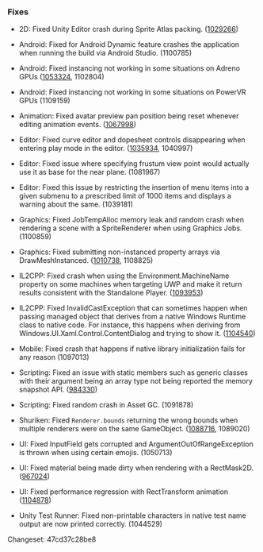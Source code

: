 ### Fixes

*   2D: Fixed Unity Editor crash during Sprite Atlas packing. ([1029266](https://issuetracker.unity3d.com/issues/during-sprite-atlas-packing-unity-editor-crashes))
    
*   Android: Fixed for Android Dynamic feature crashes the application when running the build via Android Studio. (1100785)
    
*   Android: Fixed instancing not working in some situations on Adreno GPUs ([1053324](https://issuetracker.unity3d.com/issues/lwrp-android-model-materials-disappear-but-the-shadows-remain-on-adreno-630-gpu), 1102804)
    
*   Android: Fixed instancing not working in some situations on PowerVR GPUs (1109159)
    
*   Animation: Fixed avatar preview pan position being reset whenever editing animation events. ([1067998](https://issuetracker.unity3d.com/issues/fbx-import-animation-preview-postion-reset-when-adding-an-animation-event))
    
*   Editor: Fixed curve editor and dopesheet controls disappearing when entering play mode in the editor. ([1035934](https://issuetracker.unity3d.com/issues/animation-window-curves-stutter-slash-partially-disappears-when-entering-play-mode), 1040997)
    
*   Editor: Fixed issue where specifying frustum view point would actually use it as base for the near plane. (1081967)
    
*   Editor: Fixed this issue by restricting the insertion of menu items into a given submenu to a prescribed limit of 1000 items and displays a warning about the same. (1039181)
    
*   Graphics: Fixed JobTempAlloc memory leak and random crash when rendering a scene with a SpriteRenderer when using Graphics Jobs. (1100859)
    
*   Graphics: Fixed submitting non-instanced property arrays via DrawMeshInstanced. ([1010738](https://issuetracker.unity3d.com/issues/graphics-dot-drawmeshinstanced-fails-to-apply-array-properties-from-a-materialpropertyblock), 1108825)
    
*   IL2CPP: Fixed crash when using the Environment.MachineName property on some machines when targeting UWP and make it return results consistent with the Standalone Player. ([1093953](https://issuetracker.unity3d.com/issues/system-dot-environment-dot-machinename-crashes-on-il2cpp-on-long-machine-names-with-uwp-builds))
    
*   IL2CPP: Fixed InvalidCastException that can sometimes happen when passing managed object that derives from a native Windows Runtime class to native code. For instance, this happens when deriving from Windows.UI.Xaml.Control.ContentDialog and trying to show it. ([1104540](https://issuetracker.unity3d.com/issues/uwp-contentdialog-throws-an-exception-on-il2cpp-backend))
    
*   Mobile: Fixed crash that happens if native library initialization fails for any reason (1097013)
    
*   Scripting: Fixed an issue with static members such as generic classes with their argument being an array type not being reported the memory snapshot API. ([984330](https://issuetracker.unity3d.com/issues/packedmemorysnapshot-type-contains-staticfieldbytes-but-has-no-static-field))
    
*   Scripting: Fixed random crash in Asset GC. (1091878)
    
*   Shuriken: Fixed `Renderer.bounds` returning the wrong bounds when multiple renderers were on the same GameObject. ([1088716](https://issuetracker.unity3d.com/issues/editor-particle-system-editor-show-bounds-displays-the-incorrect-bounds-when-a-meshrenderer-is-attached-to-the-same-gameobje), 1089020)
    
*   UI: Fixed InputField gets corrupted and ArgumentOutOfRangeException is thrown when using certain emojis. (1050713)
    
*   UI: Fixed material being made dirty when rendering with a RectMask2D. ([967024](https://issuetracker.unity3d.com/issues/canvas-batching-system-dirties-project-user-created-materials-when-using-rect-mask-2d))
    
*   UI: Fixed performance regression with RectTransform animation ([1104878](https://issuetracker.unity3d.com/issues/performance-ui-animators-dot-update-performance-regression-from-the-2018-dot-1-version))
    
*   Unity Test Runner: Fixed non-printable characters in native test name output are now printed correctly. (1044529)
    

Changeset: 47cd37c28be8